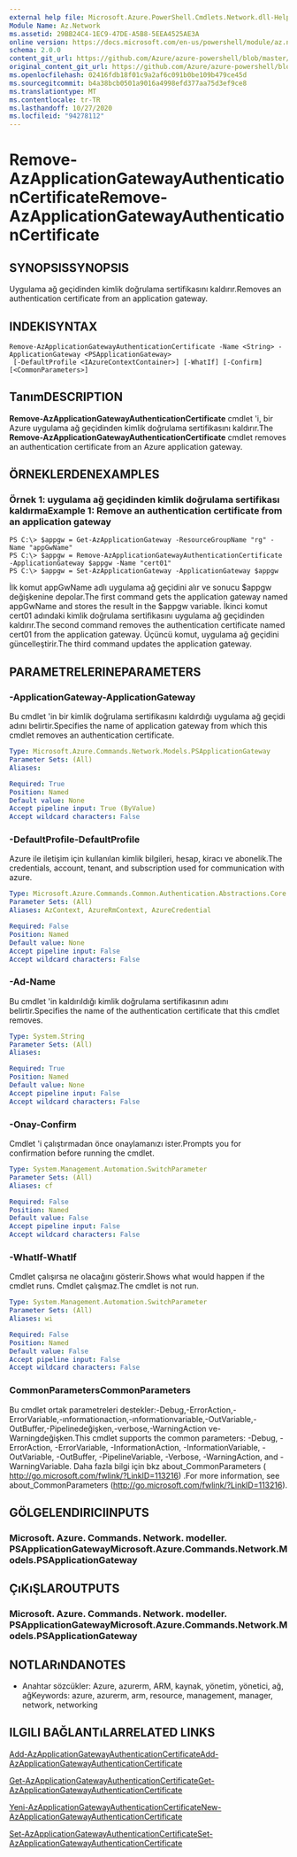 ```yaml
---
external help file: Microsoft.Azure.PowerShell.Cmdlets.Network.dll-Help.xml
Module Name: Az.Network
ms.assetid: 29BB24C4-1EC9-47DE-A5B8-5EEA4525AE3A
online version: https://docs.microsoft.com/en-us/powershell/module/az.network/remove-azapplicationgatewayauthenticationcertificate
schema: 2.0.0
content_git_url: https://github.com/Azure/azure-powershell/blob/master/src/Network/Network/help/Remove-AzApplicationGatewayAuthenticationCertificate.md
original_content_git_url: https://github.com/Azure/azure-powershell/blob/master/src/Network/Network/help/Remove-AzApplicationGatewayAuthenticationCertificate.md
ms.openlocfilehash: 02416fdb18f01c9a2af6c091b0be109b479ce45d
ms.sourcegitcommit: b4a38bcb0501a9016a4998efd377aa75d3ef9ce8
ms.translationtype: MT
ms.contentlocale: tr-TR
ms.lasthandoff: 10/27/2020
ms.locfileid: "94278112"
---
```

# <span data-ttu-id="ea4ce-101">Remove-AzApplicationGatewayAuthenticationCertificate</span><span class="sxs-lookup"><span data-stu-id="ea4ce-101">Remove-AzApplicationGatewayAuthenticationCertificate</span></span>

## <span data-ttu-id="ea4ce-102">SYNOPSIS</span><span class="sxs-lookup"><span data-stu-id="ea4ce-102">SYNOPSIS</span></span>
<span data-ttu-id="ea4ce-103">Uygulama ağ geçidinden kimlik doğrulama sertifikasını kaldırır.</span><span class="sxs-lookup"><span data-stu-id="ea4ce-103">Removes an authentication certificate from an application gateway.</span></span>

## <span data-ttu-id="ea4ce-104">INDEKI</span><span class="sxs-lookup"><span data-stu-id="ea4ce-104">SYNTAX</span></span>

```
Remove-AzApplicationGatewayAuthenticationCertificate -Name <String> -ApplicationGateway <PSApplicationGateway>
 [-DefaultProfile <IAzureContextContainer>] [-WhatIf] [-Confirm] [<CommonParameters>]
```

## <span data-ttu-id="ea4ce-105">Tanım</span><span class="sxs-lookup"><span data-stu-id="ea4ce-105">DESCRIPTION</span></span>
<span data-ttu-id="ea4ce-106">**Remove-AzApplicationGatewayAuthenticationCertificate** cmdlet 'i, bir Azure uygulama ağ geçidinden kimlik doğrulama sertifikasını kaldırır.</span><span class="sxs-lookup"><span data-stu-id="ea4ce-106">The **Remove-AzApplicationGatewayAuthenticationCertificate** cmdlet removes an authentication certificate from an Azure application gateway.</span></span>

## <span data-ttu-id="ea4ce-107">ÖRNEKLERDEN</span><span class="sxs-lookup"><span data-stu-id="ea4ce-107">EXAMPLES</span></span>

### <span data-ttu-id="ea4ce-108">Örnek 1: uygulama ağ geçidinden kimlik doğrulama sertifikası kaldırma</span><span class="sxs-lookup"><span data-stu-id="ea4ce-108">Example 1: Remove an authentication certificate from an application gateway</span></span>
```
PS C:\> $appgw = Get-AzApplicationGateway -ResourceGroupName "rg" -Name "appGwName"
PS C:\> $appgw = Remove-AzApplicationGatewayAuthenticationCertificate -ApplicationGateway $appgw -Name "cert01"
PS C:\> $appgw = Set-AzApplicationGateway -ApplicationGateway $appgw
```

<span data-ttu-id="ea4ce-109">İlk komut appGwName adlı uygulama ağ geçidini alır ve sonucu $appgw değişkenine depolar.</span><span class="sxs-lookup"><span data-stu-id="ea4ce-109">The first command gets the application gateway named appGwName and stores the result in the $appgw variable.</span></span>
<span data-ttu-id="ea4ce-110">İkinci komut cert01 adındaki kimlik doğrulama sertifikasını uygulama ağ geçidinden kaldırır.</span><span class="sxs-lookup"><span data-stu-id="ea4ce-110">The second command removes the authentication certificate named cert01 from the application gateway.</span></span>
<span data-ttu-id="ea4ce-111">Üçüncü komut, uygulama ağ geçidini güncelleştirir.</span><span class="sxs-lookup"><span data-stu-id="ea4ce-111">The third command updates the application gateway.</span></span>

## <span data-ttu-id="ea4ce-112">PARAMETRELERINE</span><span class="sxs-lookup"><span data-stu-id="ea4ce-112">PARAMETERS</span></span>

### <span data-ttu-id="ea4ce-113">-ApplicationGateway</span><span class="sxs-lookup"><span data-stu-id="ea4ce-113">-ApplicationGateway</span></span>
<span data-ttu-id="ea4ce-114">Bu cmdlet 'in bir kimlik doğrulama sertifikasını kaldırdığı uygulama ağ geçidi adını belirtir.</span><span class="sxs-lookup"><span data-stu-id="ea4ce-114">Specifies the name of application gateway from which this cmdlet removes an authentication certificate.</span></span>

```yaml
Type: Microsoft.Azure.Commands.Network.Models.PSApplicationGateway
Parameter Sets: (All)
Aliases:

Required: True
Position: Named
Default value: None
Accept pipeline input: True (ByValue)
Accept wildcard characters: False
```

### <span data-ttu-id="ea4ce-115">-DefaultProfile</span><span class="sxs-lookup"><span data-stu-id="ea4ce-115">-DefaultProfile</span></span>
<span data-ttu-id="ea4ce-116">Azure ile iletişim için kullanılan kimlik bilgileri, hesap, kiracı ve abonelik.</span><span class="sxs-lookup"><span data-stu-id="ea4ce-116">The credentials, account, tenant, and subscription used for communication with azure.</span></span>

```yaml
Type: Microsoft.Azure.Commands.Common.Authentication.Abstractions.Core.IAzureContextContainer
Parameter Sets: (All)
Aliases: AzContext, AzureRmContext, AzureCredential

Required: False
Position: Named
Default value: None
Accept pipeline input: False
Accept wildcard characters: False
```

### <span data-ttu-id="ea4ce-117">-Ad</span><span class="sxs-lookup"><span data-stu-id="ea4ce-117">-Name</span></span>
<span data-ttu-id="ea4ce-118">Bu cmdlet 'in kaldırıldığı kimlik doğrulama sertifikasının adını belirtir.</span><span class="sxs-lookup"><span data-stu-id="ea4ce-118">Specifies the name of the authentication certificate that this cmdlet removes.</span></span>

```yaml
Type: System.String
Parameter Sets: (All)
Aliases:

Required: True
Position: Named
Default value: None
Accept pipeline input: False
Accept wildcard characters: False
```

### <span data-ttu-id="ea4ce-119">-Onay</span><span class="sxs-lookup"><span data-stu-id="ea4ce-119">-Confirm</span></span>
<span data-ttu-id="ea4ce-120">Cmdlet 'i çalıştırmadan önce onaylamanızı ister.</span><span class="sxs-lookup"><span data-stu-id="ea4ce-120">Prompts you for confirmation before running the cmdlet.</span></span>

```yaml
Type: System.Management.Automation.SwitchParameter
Parameter Sets: (All)
Aliases: cf

Required: False
Position: Named
Default value: False
Accept pipeline input: False
Accept wildcard characters: False
```

### <span data-ttu-id="ea4ce-121">-WhatIf</span><span class="sxs-lookup"><span data-stu-id="ea4ce-121">-WhatIf</span></span>
<span data-ttu-id="ea4ce-122">Cmdlet çalışırsa ne olacağını gösterir.</span><span class="sxs-lookup"><span data-stu-id="ea4ce-122">Shows what would happen if the cmdlet runs.</span></span>
<span data-ttu-id="ea4ce-123">Cmdlet çalışmaz.</span><span class="sxs-lookup"><span data-stu-id="ea4ce-123">The cmdlet is not run.</span></span>

```yaml
Type: System.Management.Automation.SwitchParameter
Parameter Sets: (All)
Aliases: wi

Required: False
Position: Named
Default value: False
Accept pipeline input: False
Accept wildcard characters: False
```

### <span data-ttu-id="ea4ce-124">CommonParameters</span><span class="sxs-lookup"><span data-stu-id="ea4ce-124">CommonParameters</span></span>
<span data-ttu-id="ea4ce-125">Bu cmdlet ortak parametreleri destekler:-Debug,-ErrorAction,-ErrorVariable,-ınformationaction,-ınformationvariable,-OutVariable,-OutBuffer,-Pipelinedeğişken,-verbose,-WarningAction ve-Warningdeğişken.</span><span class="sxs-lookup"><span data-stu-id="ea4ce-125">This cmdlet supports the common parameters: -Debug, -ErrorAction, -ErrorVariable, -InformationAction, -InformationVariable, -OutVariable, -OutBuffer, -PipelineVariable, -Verbose, -WarningAction, and -WarningVariable.</span></span> <span data-ttu-id="ea4ce-126">Daha fazla bilgi için bkz about_CommonParameters ( http://go.microsoft.com/fwlink/?LinkID=113216) .</span><span class="sxs-lookup"><span data-stu-id="ea4ce-126">For more information, see about_CommonParameters (http://go.microsoft.com/fwlink/?LinkID=113216).</span></span>

## <span data-ttu-id="ea4ce-127">GÖLGELENDIRICI</span><span class="sxs-lookup"><span data-stu-id="ea4ce-127">INPUTS</span></span>

### <span data-ttu-id="ea4ce-128">Microsoft. Azure. Commands. Network. modeller. PSApplicationGateway</span><span class="sxs-lookup"><span data-stu-id="ea4ce-128">Microsoft.Azure.Commands.Network.Models.PSApplicationGateway</span></span>

## <span data-ttu-id="ea4ce-129">ÇıKıŞLAR</span><span class="sxs-lookup"><span data-stu-id="ea4ce-129">OUTPUTS</span></span>

### <span data-ttu-id="ea4ce-130">Microsoft. Azure. Commands. Network. modeller. PSApplicationGateway</span><span class="sxs-lookup"><span data-stu-id="ea4ce-130">Microsoft.Azure.Commands.Network.Models.PSApplicationGateway</span></span>

## <span data-ttu-id="ea4ce-131">NOTLARıNDA</span><span class="sxs-lookup"><span data-stu-id="ea4ce-131">NOTES</span></span>
* <span data-ttu-id="ea4ce-132">Anahtar sözcükler: Azure, azurerm, ARM, kaynak, yönetim, yönetici, ağ, ağ</span><span class="sxs-lookup"><span data-stu-id="ea4ce-132">Keywords: azure, azurerm, arm, resource, management, manager, network, networking</span></span>

## <span data-ttu-id="ea4ce-133">ILGILI BAĞLANTıLAR</span><span class="sxs-lookup"><span data-stu-id="ea4ce-133">RELATED LINKS</span></span>

[<span data-ttu-id="ea4ce-134">Add-AzApplicationGatewayAuthenticationCertificate</span><span class="sxs-lookup"><span data-stu-id="ea4ce-134">Add-AzApplicationGatewayAuthenticationCertificate</span></span>](./Add-AzApplicationGatewayAuthenticationCertificate.md)

[<span data-ttu-id="ea4ce-135">Get-AzApplicationGatewayAuthenticationCertificate</span><span class="sxs-lookup"><span data-stu-id="ea4ce-135">Get-AzApplicationGatewayAuthenticationCertificate</span></span>](./Get-AzApplicationGatewayAuthenticationCertificate.md)

[<span data-ttu-id="ea4ce-136">Yeni-AzApplicationGatewayAuthenticationCertificate</span><span class="sxs-lookup"><span data-stu-id="ea4ce-136">New-AzApplicationGatewayAuthenticationCertificate</span></span>](./New-AzApplicationGatewayAuthenticationCertificate.md)

[<span data-ttu-id="ea4ce-137">Set-AzApplicationGatewayAuthenticationCertificate</span><span class="sxs-lookup"><span data-stu-id="ea4ce-137">Set-AzApplicationGatewayAuthenticationCertificate</span></span>](./Set-AzApplicationGatewayAuthenticationCertificate.md)


